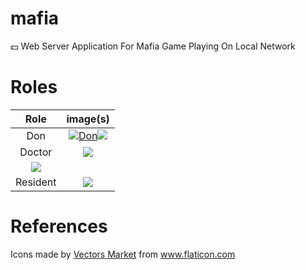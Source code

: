 # mafia
:dollar: Web Server Application For Mafia Game Playing On Local Network

# Roles
| Role            | image(s)                                                                                             |
| :-------------: |:---------------------------------------------------------------------------------------------------: |
|      Don        | [![Don](https://raw.githubusercontent.com/sadrasabouri/mafia/master/static/images/roles/Don.png)](https://raw.githubusercontent.com/sadrasabouri/mafia/master/static/images/roles/Don.png)<img src="https://raw.githubusercontent.com/sadrasabouri/mafia/master/static/images/roles/Don.png">        |
|     Doctor      | <img src="https://www.github.com/sadrasabouri/mafia/blob/master/static/images/roles/Doctor_1.png"> 
                    <img src="https://www.github.com/sadrasabouri/mafia/blob/master/static/images/roles/Doctor_2.png">   |
|     Resident    | <img src="https://github.com/sadrasabouri/mafia/blob/master/static/images/roles/Resident_1.png">     |

# References
Icons made by <a href="https://www.flaticon.com/authors/vectors-market" title="Vectors Market">Vectors Market</a> from <a href="https://www.flaticon.com/" title="Flaticon"> www.flaticon.com</a>